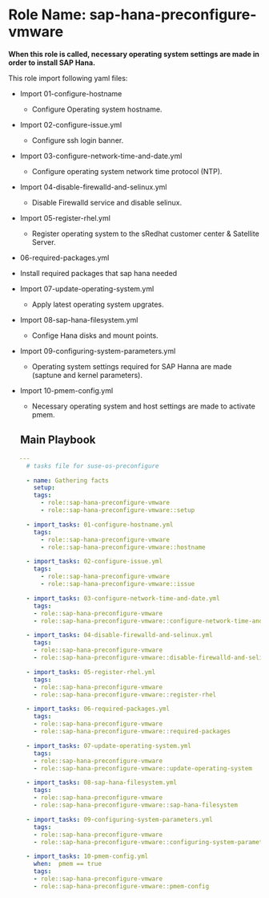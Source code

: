 Role Name: sap-hana-preconfigure-vmware
=========

**When this role is called, necessary operating system settings are made in order to install SAP Hana.**

 This role import following yaml files:

 - Import 01-configure-hostname
   - Configure Operating system hostname.
 - Import 02-configure-issue.yml
   - Configure ssh login banner.
 - Import 03-configure-network-time-and-date.yml
   - Configure operating system network time protocol (NTP).
 - Import 04-disable-firewalld-and-selinux.yml
   - Disable Firewalld service and disable selinux.
 - Import 05-register-rhel.yml
   - Register operating system to the sRedhat customer center & Satellite Server.
 - 06-required-packages.yml
  - Install required packages that sap hana needed
 - Import 07-update-operating-system.yml
   - Apply latest operating system upgrates.
 - Import 08-sap-hana-filesystem.yml
   - Confige Hana disks and mount points.
 - Import 09-configuring-system-parameters.yml
   -  Operating system settings required for SAP Hanna are made (saptune and kernel parameters).
 - Import 10-pmem-config.yml
   - Necessary operating system and host settings are made to activate pmem.

   Main Playbook
   ----------------

```yaml
   ---
     # tasks file for suse-os-preconfigure

     - name: Gathering facts
       setup:
       tags:
         - role::sap-hana-preconfigure-vmware
         - role::sap-hana-preconfigure-vmware::setup

     - import_tasks: 01-configure-hostname.yml
       tags:
         - role::sap-hana-preconfigure-vmware
         - role::sap-hana-preconfigure-vmware::hostname

     - import_tasks: 02-configure-issue.yml
       tags:
         - role::sap-hana-preconfigure-vmware
         - role::sap-hana-preconfigure-vmware::issue

     - import_tasks: 03-configure-network-time-and-date.yml
       tags:
       - role::sap-hana-preconfigure-vmware
       - role::sap-hana-preconfigure-vmware::configure-network-time-and-date

     - import_tasks: 04-disable-firewalld-and-selinux.yml
       tags:
       - role::sap-hana-preconfigure-vmware
       - role::sap-hana-preconfigure-vmware::disable-firewalld-and-selinux

     - import_tasks: 05-register-rhel.yml
       tags:
       - role::sap-hana-preconfigure-vmware
       - role::sap-hana-preconfigure-vmware::register-rhel

     - import_tasks: 06-required-packages.yml
       tags:
       - role::sap-hana-preconfigure-vmware
       - role::sap-hana-preconfigure-vmware::required-packages

     - import_tasks: 07-update-operating-system.yml
       tags:
       - role::sap-hana-preconfigure-vmware
       - role::sap-hana-preconfigure-vmware::update-operating-system

     - import_tasks: 08-sap-hana-filesystem.yml
       tags:
       - role::sap-hana-preconfigure-vmware
       - role::sap-hana-preconfigure-vmware::sap-hana-filesystem

     - import_tasks: 09-configuring-system-parameters.yml
       tags:
       - role::sap-hana-preconfigure-vmware
       - role::sap-hana-preconfigure-vmware::configuring-system-parameters

     - import_tasks: 10-pmem-config.yml
       when:  pmem == true
       tags:
       - role::sap-hana-preconfigure-vmware
       - role::sap-hana-preconfigure-vmware::pmem-config
```

